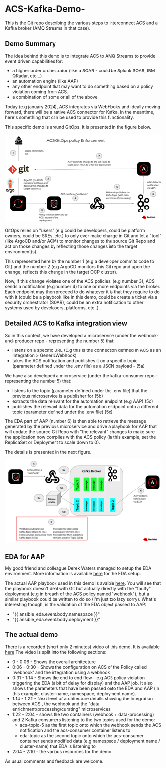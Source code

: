 # ACS-Kafka-Demo-
This is the Git repo describing the various steps to interconnect ACS and a Kafka broker (AMQ Streams in that case).


## Demo Summary 
The idea behind this demo is to integrate ACS to AMQ Streams to provide event driven capabilities for:
- a higher order orchestrator (like a SOAR - could be Splunk SOAR, IBM QRadar, etc...)
- an automation engine (like AAP)
- any other endpoint that may want to do something based on a policy violation coming from ACS.
- a combination of some or all of the above

Today (e.g january 2024), ACS integrates via WebHooks and ideally moving forward, there will be a native ACS connector for Kafka.
In the meantime, here's something that can be used to provide this functionality.

This specific demo is around GitOps. It is presented in the figure below.

![Browser](https://github.com/SimonDelord/ACS-Kafka-Demo-/blob/main/images/ACS-Kafka-Demo.png)


GitOps relies on "users" (e.g could be developers, could be platform owners, could be SREs, etc.) to only ever make change in Git and let a "tool" (like ArgoCD and/or ACM) to monitor changes to the source Git Repo and act on those changes by reflecting those changes into the target environment(s).

This represented here by the number 1 (e.g a developer commits code to Git) and the number 2 (e.g ArgoCD monitors this Git repo and upon the change, reflects this change in the target OCP cluster). 

Now, if this change violates one of the ACS policies, (e.g number 3), ACS sends a notification (e.g number 4) to one or more endpoints via the broker. Each endpoint may then proceed to do whatever it is that they require to do with it (could be a playbook like in this demo, could be create a ticket via a security orchestrator (SOAR), could be an extra notification to other systems used by developers, platforms, etc..).

## Detailed ACS to Kafka integration view 
So in this context, we have developed a microservice (under the webhook-and-producer repo - representing the number 5) that:
- listens on a specific URL (E.g this is the connection defined in ACS as an Integration > GenericWebhook) 
- takes the ACS notification and publishes it on a specific topic (parameter defined under the .env file) as a JSON payload - (5a)

We have also developed a microservice (under the kafka-consumer repo - representing the number 5) that:
- listens to the topic (parameter defined under the .env file) that the previous microservice is a publisher for (5b)
- extracts the data relevant for the automation endpoint (e.g AAP) (5c)
- publishes the relevant data for the automation endpoint onto a different topic (parameter defined under the .env file) (5d)

The EDA part of AAP (number 6) is then able to retrieve the message generated by the previous microservice and drive a playbook for AAP that will update the source Git Repo with "the relevant" changes to make sure the application now complies with the ACS policy (in this example, set the ReplicaSet or Deployment to scale down to 0).

The details is presented in the next figure.

![Browser](https://github.com/SimonDelord/ACS-Kafka-Demo-/blob/main/images/ACS-Kafka-Interaction.png)

## EDA for AAP
My good friend and colleague Derek Waters managed to setup the EDA environment.
More information is available [here](https://github.com/derekwaters/ansible_eda_demo) for the EDA setup.

The actual AAP playbook used in this demo is avaible [here](https://github.com/SimonDelord/ansible/blob/main/acs-kafka-aap.yaml).
You will see that the playbook doesn't deal with Git but actually directly with the "faulty" deployment (e.g in breach of the ACS policy named "webhook"), but a similar playbook could be written to do so (I'm just too lazy sorry).
What's interesting though, is the validation of the EDA object passed to AAP:
- "{{ ansible_eda.event.body.namespace }}"
- "{{ ansible_eda.event.body.deployment }}"

## The actual demo

There is a recorded (short only 2 minutes) video of this demo. It is available [here](https://youtu.be/eImqFVj9eQc)
The video is split into the following sections:
- 0 - 0:06 - Shows the overall architecture
- 0:06 - 0:30 - Shows the configuration on ACS of the Policy called 'webhook' and the integration using a webhook 
- 0:31 - 1:14 - Shows the end to end flow - e.g ACS policy violation triggering the EDA (a bit of delay for display) and the AAP job. It also shows the parameters that have been passed onto the EDA and AAP (in this example, cluster-name, namespace, deployment name).
- 1:14 - 1:22 - Next level of architecture details showing the integration between ACS , the webhook and the "data enrichment/processing/curating" microservices.
- 1:22 - 2:04 - shows the two containers (webhook + data-processing) and 2 Kafka consumers listening to the two topics used for the demo: 
  - acs-topic-5 as the first topic onto which the webhook sends the ACS notification and the acs-consumer container listens to
  - eda-topic as the second topic onto which the acs-consumer container sends modified data (e.g namespace / deployment name / cluster-name) that EDA is listening to 
- 2:04 - 2:10 - the various resources for the demo

As usual comments and feedback are welcome.

